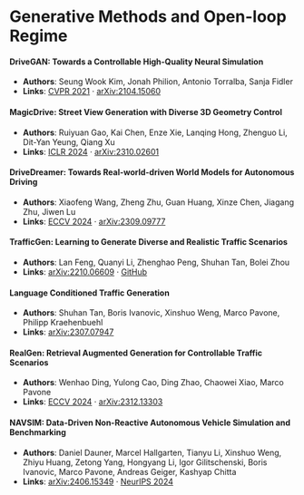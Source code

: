 # Generative Methods and Open-loop Regime

#### DriveGAN: Towards a Controllable High-Quality Neural Simulation
* **Authors**: Seung Wook Kim, Jonah Philion, Antonio Torralba, Sanja Fidler  
* **Links**: [CVPR 2021](https://openaccess.thecvf.com/content/CVPR2021/html/Kim_DriveGAN_Towards_a_Controllable_High-Quality_Neural_Simulation_CVPR_2021_paper.html) · [arXiv:2104.15060](https://arxiv.org/abs/2104.15060)

#### MagicDrive: Street View Generation with Diverse 3D Geometry Control
* **Authors**: Ruiyuan Gao, Kai Chen, Enze Xie, Lanqing Hong, Zhenguo Li, Dit-Yan Yeung, Qiang Xu  
* **Links**: [ICLR 2024](https://openreview.net/forum?id=sBQwvucduK) · [arXiv:2310.02601](https://arxiv.org/abs/2310.02601)

#### DriveDreamer: Towards Real-world-driven World Models for Autonomous Driving
* **Authors**: Xiaofeng Wang, Zheng Zhu, Guan Huang, Xinze Chen, Jiagang Zhu, Jiwen Lu  
* **Links**: [ECCV 2024](https://link.springer.com/chapter/10.1007/978-3-031-73195-2_4) · [arXiv:2309.09777](https://arxiv.org/abs/2309.09777)

#### TrafficGen: Learning to Generate Diverse and Realistic Traffic Scenarios
* **Authors**: Lan Feng, Quanyi Li, Zhenghao Peng, Shuhan Tan, Bolei Zhou  
* **Links**: [arXiv:2210.06609](https://arxiv.org/abs/2210.06609) · [GitHub](https://github.com/metadriverse/trafficgen)

#### Language Conditioned Traffic Generation
* **Authors**: Shuhan Tan, Boris Ivanovic, Xinshuo Weng, Marco Pavone, Philipp Kraehenbuehl  
* **Links**: [arXiv:2307.07947](https://arxiv.org/abs/2307.07947)

#### RealGen: Retrieval Augmented Generation for Controllable Traffic Scenarios
* **Authors**: Wenhao Ding, Yulong Cao, Ding Zhao, Chaowei Xiao, Marco Pavone 
* **Links**: [ECCV 2024](https://www.ecva.net/papers/eccv_2024/papers_ECCV/papers/07903.pdf) · [arXiv:2312.13303](https://arxiv.org/abs/2312.13303)

#### NAVSIM: Data-Driven Non-Reactive Autonomous Vehicle Simulation and Benchmarking
* **Authors**: Daniel Dauner, Marcel Hallgarten, Tianyu Li, Xinshuo Weng, Zhiyu Huang, Zetong Yang, Hongyang Li, Igor Gilitschenski, Boris Ivanovic, Marco Pavone, Andreas Geiger, Kashyap Chitta  
* **Links**: [arXiv:2406.15349](https://arxiv.org/abs/2406.15349) · [NeurIPS 2024](https://proceedings.neurips.cc/paper_files/paper/2024/hash/32768f7faf1995026ef9821c696f3404-Abstract-Datasets_and_Benchmarks_Track.html)
